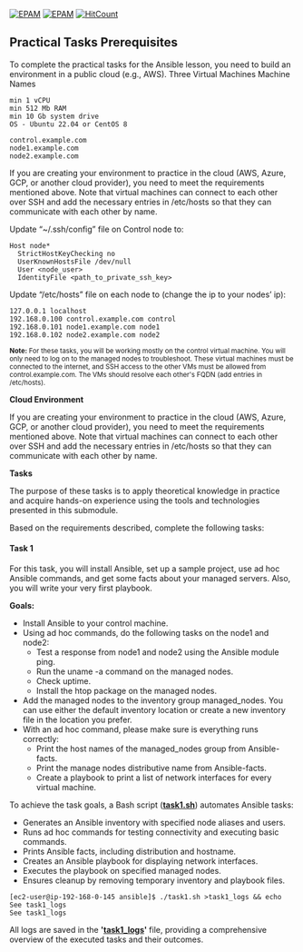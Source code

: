 [![EPAM](https://img.shields.io/badge/Cloud&DevOps%20UA%20Lab%202nd%20Path-Ansible-orange)](./)
[![EPAM](https://img.shields.io/badge/Configuration%20Management-Practical%20Tasks-blue)](./)
[![HitCount](https://hits.dwyl.com/HarrierPanels/ansible.svg?style=flat&show=unique)](http://hits.dwyl.com/HarrierPanels/ansible)
<br>
## Practical Tasks Prerequisites
To complete the practical tasks for the Ansible lesson, you need to build an environment in a public cloud (e.g., AWS).
Three Virtual Machines 	Machine Names

    min 1 vCPU
    min 512 Mb RAM
    min 10 Gb system drive
    OS - Ubuntu 22.04 or CentOS 8

    control.example.com
    node1.example.com
    node2.example.com

If you are creating your environment to practice in the cloud (AWS, Azure, GCP, or another cloud provider), you need to meet the requirements mentioned above. Note that virtual machines can connect to each other over SSH and add the necessary entries in /etc/hosts so that they can communicate with each other by name.

Update “~/.ssh/config” file on Control node to:
```
Host node*
  StrictHostKeyChecking no
  UserKnownHostsFile /dev/null
  User <node_user>
  IdentityFile <path_to_private_ssh_key>
```
Update “/etc/hosts” file on each node to (change the ip to your nodes’ ip):
```
127.0.0.1 localhost
192.168.0.100 control.example.com control
192.168.0.101 node1.example.com node1
192.168.0.102 node2.example.com node2
```
<sub>**Note:** For these tasks, you will be working mostly on the control virtual machine. You will only need to log on to the managed nodes to troubleshoot. These virtual machines must be connected to the internet, and SSH access to the other VMs must be allowed from control.example.com. The VMs should resolve each other's FQDN (add entries in /etc/hosts).</sub>

**Cloud Environment**

If you are creating your environment to practice in the cloud (AWS, Azure, GCP, or another cloud provider), you need to meet the requirements mentioned above. Note that virtual machines can connect to each other over SSH and add the necessary entries in /etc/hosts so that they can communicate with each other by name.

**Tasks**

The purpose of these tasks is to apply theoretical knowledge in practice and acquire hands-on experience using the tools and technologies presented in this submodule.

Based on the requirements described, complete the following tasks:
#### Task 1
For this task, you will install Ansible, set up a sample project, use ad hoc Ansible commands, and get some facts about your managed servers. Also, you will write your very first playbook.

**Goals:**
- Install Ansible to your control machine.
- Using ad hoc commands, do the following tasks on the node1 and node2:
    - Test a response from node1 and node2 using the Ansible module ping.
    - Run the uname -a command on the managed nodes.
    - Check uptime.
    - Install the htop package on the managed nodes.
- Add the managed nodes to the inventory group managed_nodes. You can use either the default inventory location or create a new inventory file in the location you prefer.
- With an ad hoc command, please make sure is everything runs correctly:
    - Print the host names of the managed_nodes group from Ansible-facts.
    - Print the manage nodes distributive name from Ansible-facts.
    - Create a playbook to print a list of network interfaces for every virtual machine.

To achieve the task goals, a Bash script (**[task1.sh](./task1.sh)**) automates Ansible tasks:

- Generates an Ansible inventory with specified node aliases and users.
- Runs ad hoc commands for testing connectivity and executing basic commands.
- Prints Ansible facts, including distribution and hostname.
- Creates an Ansible playbook for displaying network interfaces.
- Executes the playbook on specified managed nodes.
- Ensures cleanup by removing temporary inventory and playbook files.
```
[ec2-user@ip-192-168-0-145 ansible]$ ./task1.sh >task1_logs && echo See task1_logs
See task1_logs
```    
All logs are saved in the **'[task1_logs](./task1_logs)'** file, providing a comprehensive overview of the executed tasks and their outcomes.
